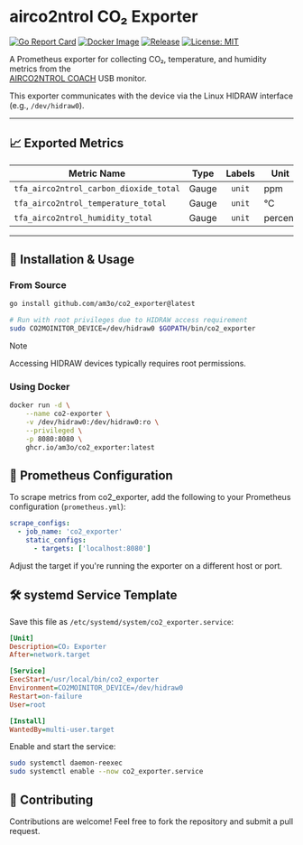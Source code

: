 # airco2ntrol CO₂ Exporter

[![Go Report Card](https://goreportcard.com/badge/github.com/am3o/co2_exporter)](https://goreportcard.com/report/github.com/am3o/co2_exporter)
[![Docker Image](https://img.shields.io/badge/ghcr.io-am3o%2Fco2--exporter-blue?logo=github)](https://ghcr.io/am3o/co2_exporter)
[![Release](https://github.com/am3o/co2_exporter/actions/workflows/release.yml/badge.svg)](https://github.com/am3o/co2_exporter/actions/workflows/release.yml)
[![License: MIT](https://img.shields.io/badge/License-MIT-yellow.svg)](LICENSE)

A Prometheus exporter for collecting CO₂, temperature, and humidity metrics from the  
[AIRCO2NTROL COACH](https://www.tfa-dostmann.de/produkt/co2-monitor-airco2ntrol-coach-31-5009/) USB monitor.

This exporter communicates with the device via the Linux HIDRAW interface (e.g., `/dev/hidraw0`).

---

## 📈 Exported Metrics

| Metric Name                            | Type  | Labels | Unit     |
|----------------------------------------|:-----:|:------:|----------|
| `tfa_airco2ntrol_carbon_dioxide_total` | Gauge | `unit` | ppm      |
| `tfa_airco2ntrol_temperature_total`    | Gauge | `unit` | °C       |
| `tfa_airco2ntrol_humidity_total`       | Gauge | `unit` | percent  |

---

## 🚀 Installation & Usage

### From Source

```bash
go install github.com/am3o/co2_exporter@latest

# Run with root privileges due to HIDRAW access requirement
sudo CO2MOINITOR_DEVICE=/dev/hidraw0 $GOPATH/bin/co2_exporter
```
> [!NOTE]
> Accessing HIDRAW devices typically requires root permissions.

### Using Docker
```bash
docker run -d \
    --name co2-exporter \
    -v /dev/hidraw0:/dev/hidraw0:ro \
    --privileged \
    -p 8080:8080 \
    ghcr.io/am3o/co2_exporter:latest
```

## 📡 Prometheus Configuration

To scrape metrics from co2_exporter, add the following to your Prometheus configuration (`prometheus.yml`):
```yaml
scrape_configs:
  - job_name: 'co2_exporter'
    static_configs:
      - targets: ['localhost:8080']
```

Adjust the target if you're running the exporter on a different host or port.

## 🛠️ systemd Service Template

Save this file as `/etc/systemd/system/co2_exporter.service`:
```ini
[Unit]
Description=CO₂ Exporter
After=network.target

[Service]
ExecStart=/usr/local/bin/co2_exporter
Environment=CO2MOINITOR_DEVICE=/dev/hidraw0
Restart=on-failure
User=root

[Install]
WantedBy=multi-user.target
```

Enable and start the service: 

```bash
sudo systemctl daemon-reexec
sudo systemctl enable --now co2_exporter.service
```
## 🤝 Contributing

Contributions are welcome! Feel free to fork the repository and submit a pull request.
